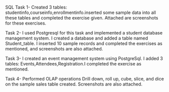 SQL Task 1- Created 3 tables: studentinfo,courseinfo,enrollmentinfo.inserted some sample data into all these tables and completed the exercise given. Attached are screenshots for these exercises.

Task 2- I used Postgresql for this task and implemented a student database management system. I created a database and added a table named Student_table. I inserted 10 sample records and completed the exercises as mentioned, and screenshots are also attached.

Task 3- I created an event management system using PostgreSql. I added 3 tables: Events,Attendees,Registration.I completed the exercise as mentioned.

Task 4- Performed OLAP operations Drill down, roll up, cube, slice, and dice on the sample sales table created. Screenshots are also attached.
